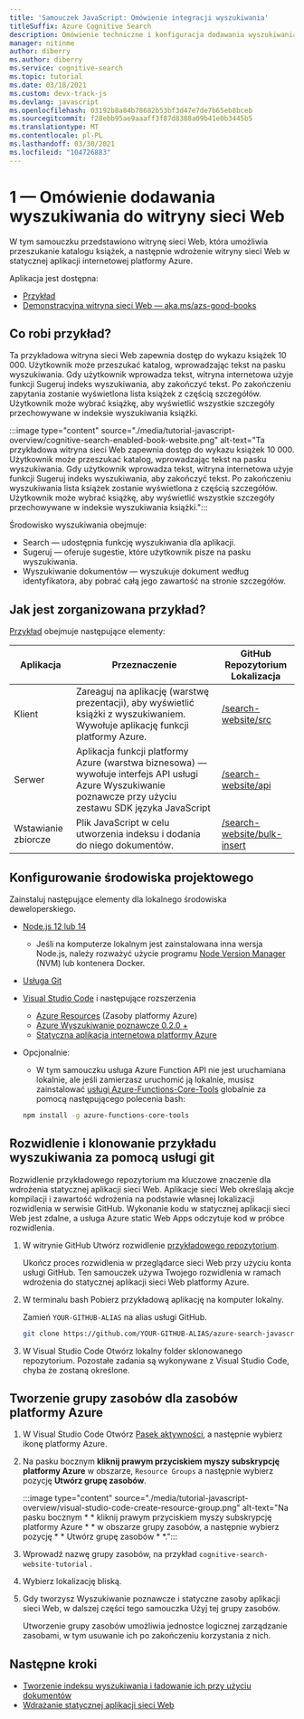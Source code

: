 ```yaml
---
title: 'Samouczek JavaScript: Omówienie integracji wyszukiwania'
titleSuffix: Azure Cognitive Search
description: Omówienie techniczne i konfiguracja dodawania wyszukiwania do witryny sieci Web i wdrażania jej w statycznej aplikacji internetowej platformy Azure.
manager: nitinme
author: diberry
ms.author: diberry
ms.service: cognitive-search
ms.topic: tutorial
ms.date: 03/18/2021
ms.custom: devx-track-js
ms.devlang: javascript
ms.openlocfilehash: 03192b8a84b78682b53bf3d47e7de7b65eb8bceb
ms.sourcegitcommit: f28ebb95ae9aaaff3f87d8388a09b41e0b3445b5
ms.translationtype: MT
ms.contentlocale: pl-PL
ms.lasthandoff: 03/30/2021
ms.locfileid: "104726883"
---
```

# <a name="1---overview-of-adding-search-to-a-website"></a>1 — Omówienie dodawania wyszukiwania do witryny sieci Web

W tym samouczku przedstawiono witrynę sieci Web, która umożliwia przeszukanie katalogu książek, a następnie wdrożenie witryny sieci Web w statycznej aplikacji internetowej platformy Azure. 

Aplikacja jest dostępna: 
* [Przykład](https://github.com/Azure-Samples/azure-search-javascript-samples/tree/master/search-website)
* [Demonstracyjna witryna sieci Web — aka.ms/azs-good-books](https://aka.ms/azs-good-books)

## <a name="what-does-the-sample-do"></a>Co robi przykład? 

Ta przykładowa witryna sieci Web zapewnia dostęp do wykazu książek 10 000. Użytkownik może przeszukać katalog, wprowadzając tekst na pasku wyszukiwania. Gdy użytkownik wprowadza tekst, witryna internetowa użyje funkcji Sugeruj indeks wyszukiwania, aby zakończyć tekst. Po zakończeniu zapytania zostanie wyświetlona lista książek z częścią szczegółów. Użytkownik może wybrać książkę, aby wyświetlić wszystkie szczegóły przechowywane w indeksie wyszukiwania książki. 

:::image type="content" source="./media/tutorial-javascript-overview/cognitive-search-enabled-book-website.png" alt-text="Ta przykładowa witryna sieci Web zapewnia dostęp do wykazu książek 10 000. Użytkownik może przeszukać katalog, wprowadzając tekst na pasku wyszukiwania. Gdy użytkownik wprowadza tekst, witryna internetowa użyje funkcji Sugeruj indeks wyszukiwania, aby zakończyć tekst. Po zakończeniu wyszukiwania lista książek zostanie wyświetlona z częścią szczegółów. Użytkownik może wybrać książkę, aby wyświetlić wszystkie szczegóły przechowywane w indeksie wyszukiwania książki.":::

Środowisko wyszukiwania obejmuje: 

* Search — udostępnia funkcję wyszukiwania dla aplikacji.
* Sugeruj — oferuje sugestie, które użytkownik pisze na pasku wyszukiwania.
* Wyszukiwanie dokumentów — wyszukuje dokument według identyfikatora, aby pobrać całą jego zawartość na stronie szczegółów.

## <a name="how-is-the-sample-organized"></a>Jak jest zorganizowana przykład?

[Przykład](https://github.com/Azure-Samples/azure-search-javascript-samples/tree/master/search-website) obejmuje następujące elementy:

|Aplikacja|Przeznaczenie|GitHub<br>Repozytorium<br>Lokalizacja|
|--|--|--|
|Klient|Zareaguj na aplikację (warstwę prezentacji), aby wyświetlić książki z wyszukiwaniem. Wywołuje aplikację funkcji platformy Azure. |[/search-website/src](https://github.com/Azure-Samples/azure-search-javascript-samples/tree/master/search-website/src)|
|Serwer|Aplikacja funkcji platformy Azure (warstwa biznesowa) — wywołuje interfejs API usługi Azure Wyszukiwanie poznawcze przy użyciu zestawu SDK języka JavaScript |[/search-website/api](https://github.com/Azure-Samples/azure-search-javascript-samples/tree/master/search-website/src)|
|Wstawianie zbiorcze|Plik JavaScript w celu utworzenia indeksu i dodania do niego dokumentów.|[/search-website/bulk-insert](https://github.com/Azure-Samples/azure-search-javascript-samples/tree/master/search-website/bulk-insert)|

## <a name="set-up-your-development-environment"></a>Konfigurowanie środowiska projektowego

Zainstaluj następujące elementy dla lokalnego środowiska deweloperskiego. 

- [Node.js 12 lub 14](https://nodejs.org/en/download)
    - Jeśli na komputerze lokalnym jest zainstalowana inna wersja Node.js, należy rozważyć użycie programu [Node Version Manager](https://github.com/nvm-sh/nvm) (NVM) lub kontenera Docker.  
- [Usługa Git](https://git-scm.com/downloads)
- [Visual Studio Code](https://code.visualstudio.com/) i następujące rozszerzenia
    - [Azure Resources](https://marketplace.visualstudio.com/items?itemName=ms-azuretools.vscode-azureresourcegroups) (Zasoby platformy Azure)
    - [Azure Wyszukiwanie poznawcze 0.2.0 +](https://marketplace.visualstudio.com/items?itemName=ms-azuretools.vscode-azurecognitivesearch)
    - [Statyczna aplikacja internetowa platformy Azure](https://marketplace.visualstudio.com/items?itemName=ms-azuretools.vscode-azurestaticwebapps) 
- Opcjonalnie:
    - W tym samouczku usługa Azure Function API nie jest uruchamiana lokalnie, ale jeśli zamierzasz uruchomić ją lokalnie, musisz zainstalować [usługi Azure-Functions-Core-Tools](/azure/azure-functions/functions-run-local?tabs=linux%2Ccsharp%2Cbash) globalnie za pomocą następującego polecenia bash: 
    
    ```bash
    npm install -g azure-functions-core-tools
    ```

## <a name="fork-and-clone-the-search-sample-with-git"></a>Rozwidlenie i klonowanie przykładu wyszukiwania za pomocą usługi git

Rozwidlenie przykładowego repozytorium ma kluczowe znaczenie dla wdrożenia statycznej aplikacji sieci Web. Aplikacje sieci Web określają akcje kompilacji i zawartość wdrożenia na podstawie własnej lokalizacji rozwidlenia w serwisie GitHub. Wykonanie kodu w statycznej aplikacji sieci Web jest zdalne, a usługa Azure static Web Apps odczytuje kod w próbce rozwidlenia.

1. W witrynie GitHub Utwórz rozwidlenie [przykładowego repozytorium](https://github.com/Azure-Samples/azure-search-javascript-samples). 

    Ukończ proces rozwidlenia w przeglądarce sieci Web przy użyciu konta usługi GitHub. Ten samouczek używa Twojego rozwidlenia w ramach wdrożenia do statycznej aplikacji sieci Web platformy Azure. 

1. W terminalu bash Pobierz przykładową aplikację na komputer lokalny. 

    Zamień `YOUR-GITHUB-ALIAS` na alias usługi GitHub. 

    ```bash
    git clone https://github.com/YOUR-GITHUB-ALIAS/azure-search-javascript-samples
    ```

1. W Visual Studio Code Otwórz lokalny folder sklonowanego repozytorium. Pozostałe zadania są wykonywane z Visual Studio Code, chyba że zostaną określone.

## <a name="create-a-resource-group-for-your-azure-resources"></a>Tworzenie grupy zasobów dla zasobów platformy Azure

1. W Visual Studio Code Otwórz [Pasek aktywności](https://code.visualstudio.com/docs/getstarted/userinterface), a następnie wybierz ikonę platformy Azure. 
1. Na pasku bocznym **kliknij prawym przyciskiem myszy subskrypcję platformy Azure** w obszarze, `Resource Groups` a następnie wybierz pozycję **Utwórz grupę zasobów**.

    :::image type="content" source="./media/tutorial-javascript-overview/visual-studio-code-create-resource-group.png" alt-text="Na pasku bocznym * * kliknij prawym przyciskiem myszy subskrypcję platformy Azure * * w obszarze grupy zasobów, a następnie wybierz pozycję * * Utwórz grupę zasobów * *.":::
1. Wprowadź nazwę grupy zasobów, na przykład `cognitive-search-website-tutorial` . 
1. Wybierz lokalizację bliską.
1. Gdy tworzysz Wyszukiwanie poznawcze i statyczne zasoby aplikacji sieci Web, w dalszej części tego samouczka Użyj tej grupy zasobów. 

    Utworzenie grupy zasobów umożliwia jednostce logicznej zarządzanie zasobami, w tym usuwanie ich po zakończeniu korzystania z nich.

## <a name="next-steps"></a>Następne kroki

* [Tworzenie indeksu wyszukiwania i ładowanie ich przy użyciu dokumentów](tutorial-javascript-create-load-index.md)
* [Wdrażanie statycznej aplikacji sieci Web](tutorial-javascript-deploy-static-web-app.md)
